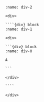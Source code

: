 <div>

`````{div} block
:name: div-2

<div>

````{div} block
:name: div-1

<div>

```{div} block
:name: div-0

A

```

</div>

````

</div>

`````

</div>